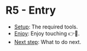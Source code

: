 # R5 - Entry

- [Setup](./setup.md): The required tools.
- [Enjoy](./enjoy.md): Enjoy touching 👉🦀.
- [Next step](./next-step.md): What to do next.
